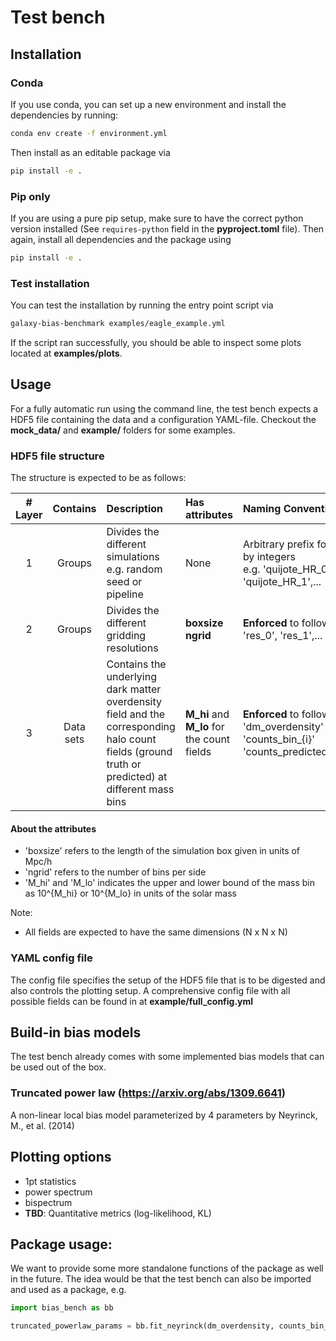 # Test bench

## Installation

### Conda

If you use conda, you can set up a new environment and install the dependencies by running:

```bash
conda env create -f environment.yml
```

Then install as an editable package via

```bash
pip install -e .
```

### Pip only

If you are using a pure pip setup, make sure to have the correct python version installed (See `requires-python` field
in the **pyproject.toml** file).
Then again, install all dependencies and the package using

```bash
pip install -e .
```

### Test installation

You can test the installation by running the entry point script via

```bash
galaxy-bias-benchmark examples/eagle_example.yml
```

If the script ran successfully, you should be able to inspect some plots located at **examples/plots**.

## Usage

For a fully automatic run using the command line, the test bench expects a HDF5 file containing the data and a configuration YAML-file.
Checkout the **mock_data/** and **example/** folders for some examples.

### HDF5 file structure

The structure is expected to be as follows:

| #  Layer | Contains  | Description                                                                                                                                      | Has attributes                             | Naming Convention                                                                                        |
|:--------:|:---------:|:-------------------------------------------------------------------------------------------------------------------------------------------------|:-------------------------------------------|:---------------------------------------------------------------------------------------------------------|
|    1     |  Groups   | Divides the different simulations <br /> e.g. random seed or pipeline                                                                            | None                                       | Arbitrary prefix followed by integers <br /> e.g. 'quijote_HR_0', 'quijote_HR_1',...                     |
|    2     |  Groups   | Divides the different gridding resolutions                                                                                                       | **boxsize** <br /> **ngrid**               | **Enforced** to follow 'res_0', 'res_1',...                                                              |
|    3     | Data sets | Contains the underlying dark matter overdensity field and the corresponding halo count fields (ground truth or predicted) at different mass bins | **M_hi** and **M_lo** for the count fields | **Enforced** to follow: <br /> 'dm_overdensity' <br /> 'counts_bin_{i}' <br /> 'counts_predicted_bin_{i} |

#### About the attributes

* 'boxsize' refers to the length of the simulation box given in units of Mpc/h
* 'ngrid' refers to the number of bins per side
* 'M_hi' and 'M_lo' indicates the upper and lower bound of the mass bin as 10^{M_hi} or 10^{M_lo} in units of the solar mass

Note:

* All fields are expected to have the same dimensions (N x N x N)

### YAML config file

The config file specifies the setup of the HDF5 file that is to be digested and also controls the plotting setup.
A comprehensive config file with all possible fields can be found in at **example/full_config.yml**

## Build-in bias models

The test bench already comes with some implemented bias models that can be used out of the box.

### Truncated power law (https://arxiv.org/abs/1309.6641)

A non-linear local bias model parameterized by 4 parameters by Neyrinck, M., et al. (2014)

## Plotting options

* 1pt statistics
* power spectrum
* bispectrum
* **TBD**: Quantitative metrics (log-likelihood, KL)

Package usage:
--

We want to provide some more standalone functions of the package as well in the future.
The idea would be that the test bench can also be imported and used as a package, e.g.

```python
import bias_bench as bb

truncated_powerlaw_params = bb.fit_neyrinck(dm_overdensity, counts_bin_1)
```